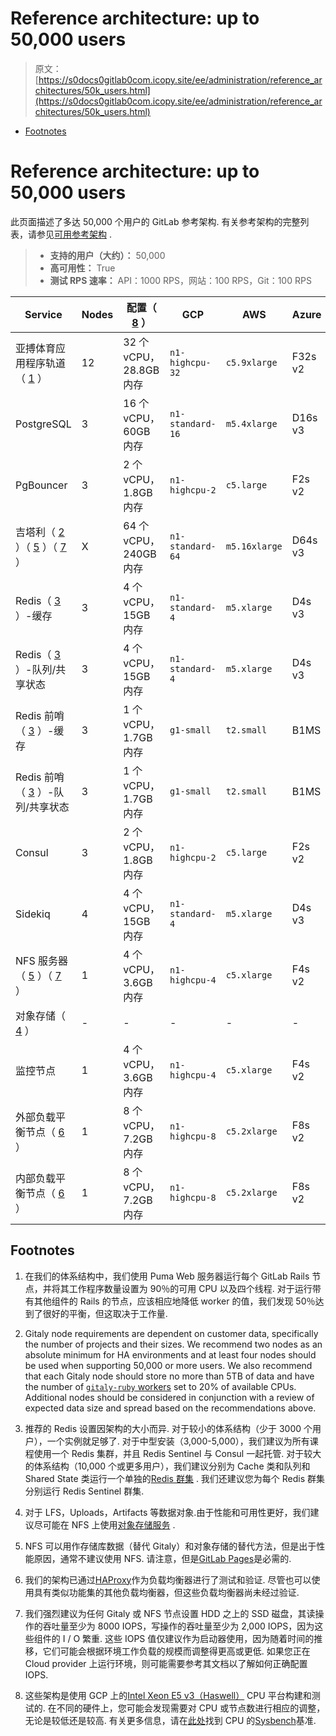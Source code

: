 # Reference architecture: up to 50,000 users

> 原文：[https://s0docs0gitlab0com.icopy.site/ee/administration/reference_architectures/50k_users.html](https://s0docs0gitlab0com.icopy.site/ee/administration/reference_architectures/50k_users.html)

*   [Footnotes](#footnotes)

# Reference architecture: up to 50,000 users[](#reference-architecture-up-to-50000-users "Permalink")

此页面描述了多达 50,000 个用户的 GitLab 参考架构. 有关参考架构的完整列表，请参见[可用参考架构](index.html#available-reference-architectures) .

> *   **支持的用户（大约）：** 50,000
> *   **高可用性：** True
> *   **测试 RPS 速率：** API：1000 RPS，网站：100 RPS，Git：100 RPS

| Service | Nodes | 配置（ [8](#footnotes) ） | GCP | AWS | Azure |
| --- | --- | --- | --- | --- | --- |
| 亚搏体育应用程序轨道（ [1](#footnotes) ） | 12 | 32 个 vCPU，28.8GB 内存 | `n1-highcpu-32` | `c5.9xlarge` | F32s v2 |
| PostgreSQL | 3 | 16 个 vCPU，60GB 内存 | `n1-standard-16` | `m5.4xlarge` | D16s v3 |
| PgBouncer | 3 | 2 个 vCPU，1.8GB 内存 | `n1-highcpu-2` | `c5.large` | F2s v2 |
| 吉塔利（ [2](#footnotes) ）（ [5](#footnotes) ）（ [7](#footnotes) ） | X | 64 个 vCPU，240GB 内存 | `n1-standard-64` | `m5.16xlarge` | D64s v3 |
| Redis（ [3](#footnotes) ）-缓存 | 3 | 4 个 vCPU，15GB 内存 | `n1-standard-4` | `m5.xlarge` | D4s v3 |
| Redis（ [3](#footnotes) ）-队列/共享状态 | 3 | 4 个 vCPU，15GB 内存 | `n1-standard-4` | `m5.xlarge` | D4s v3 |
| Redis 前哨（ [3](#footnotes) ）-缓存 | 3 | 1 个 vCPU，1.7GB 内存 | `g1-small` | `t2.small` | B1MS |
| Redis 前哨（ [3](#footnotes) ）-队列/共享状态 | 3 | 1 个 vCPU，1.7GB 内存 | `g1-small` | `t2.small` | B1MS |
| Consul | 3 | 2 个 vCPU，1.8GB 内存 | `n1-highcpu-2` | `c5.large` | F2s v2 |
| Sidekiq | 4 | 4 个 vCPU，15GB 内存 | `n1-standard-4` | `m5.xlarge` | D4s v3 |
| NFS 服务器（ [5](#footnotes) ）（ [7](#footnotes) ） | 1 | 4 个 vCPU，3.6GB 内存 | `n1-highcpu-4` | `c5.xlarge` | F4s v2 |
| 对象存储（ [4](#footnotes) ） | - | - | - | - | - |
| 监控节点 | 1 | 4 个 vCPU，3.6GB 内存 | `n1-highcpu-4` | `c5.xlarge` | F4s v2 |
| 外部负载平衡节点（ [6](#footnotes) ） | 1 | 8 个 vCPU，7.2GB 内存 | `n1-highcpu-8` | `c5.2xlarge` | F8s v2 |
| 内部负载平衡节点（ [6](#footnotes) ） | 1 | 8 个 vCPU，7.2GB 内存 | `n1-highcpu-8` | `c5.2xlarge` | F8s v2 |

## Footnotes[](#footnotes "Permalink")

1.  在我们的体系结构中，我们使用 Puma Web 服务器运行每个 GitLab Rails 节点，并将其工作程序数量设置为 90％的可用 CPU 以及四个线程. 对于运行带有其他组件的 Rails 的节点，应该相应地降低 worker 的值，我们发现 50％达到了很好的平衡，但这取决于工作量.

2.  Gitaly node requirements are dependent on customer data, specifically the number of projects and their sizes. We recommend two nodes as an absolute minimum for HA environments and at least four nodes should be used when supporting 50,000 or more users. We also recommend that each Gitaly node should store no more than 5TB of data and have the number of [`gitaly-ruby` workers](../gitaly/index.html#gitaly-ruby) set to 20% of available CPUs. Additional nodes should be considered in conjunction with a review of expected data size and spread based on the recommendations above.

3.  推荐的 Redis 设置因架构的大小而异. 对于较小的体系结构（少于 3000 个用户），一个实例就足够了. 对于中型安装（3,000-5,000），我们建议为所有课程使用一个 Redis 集群，并且 Redis Sentinel 与 Consul 一起托管. 对于较大的体系结构（10,000 个或更多用户），我们建议分别为 Cache 类和队列和 Shared State 类运行一个单独的[Redis 群集](../redis/replication_and_failover.html#running-multiple-redis-clusters) . 我们还建议您为每个 Redis 群集分别运行 Redis Sentinel 群集.

4.  对于 LFS，Uploads，Artifacts 等数据对象.由于性能和可用性更好，我们建议尽可能在 NFS 上使用[对象存储服务](../object_storage.html) .

5.  NFS 可以用作存储库数据（替代 Gitaly）和对象存储的替代方法，但是出于性能原因，通常不建议使用 NFS. 请注意，但是[GitLab Pages](https://gitlab.com/gitlab-org/gitlab-pages/-/issues/196)是必需的.

6.  我们的架构已通过[HAProxy](https://www.haproxy.org/)作为负载均衡器进行了测试和验证. 尽管也可以使用具有类似功能集的其他负载均衡器，但这些负载均衡器尚未经过验证.

7.  我们强烈建议为任何 Gitaly 或 NFS 节点设置 HDD 之上的 SSD 磁盘，其读操作的吞吐量至少为 8000 IOPS，写操作的吞吐量至少为 2,000 IOPS，因为这些组件的 I / O 繁重. 这些 IOPS 值仅建议作为启动器使用，因为随着时间的推移，它们可能会根据环境工作负载的规模而调整得更高或更低. 如果您正在 Cloud provider 上运行环境，则可能需要参考其文档以了解如何正确配置 IOPS.

8.  这些架构是使用 GCP 上的[Intel Xeon E5 v3（Haswell）](https://cloud.google.com/compute/docs/cpu-platforms) CPU 平台构建和测试的. 在不同的硬件上，您可能会发现需要对 CPU 或节点数进行相应的调整，无论是较低还是较高. 有关更多信息，请在[此处](https://gitlab.com/gitlab-org/quality/performance/-/wikis/Reference-Architectures/GCP-CPU-Benchmarks)找到 CPU 的[Sysbench](https://github.com/akopytov/sysbench)基准.